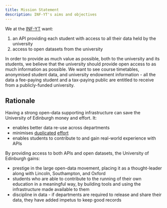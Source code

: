 ```yaml
---
title: Mission Statement
description: INF-YT's aims and objectives
---
```


We at the [INF-YT](http://inf-yt.org.uk) want:

1. an API providing each student with access to all their data held
    by the university
2. access to open datasets from the university


In order to provide as much value as possible, both to the university
and its students, we believe that the university should provide open
access to as much information as possible.
We want to see course timetables, anonymised student data, and university
endowment information - all the data a fee-paying student and a
tax-paying public are entitled to receive from a publicly-funded
university.


Rationale
---------

Having a strong open-data supporting infrastructure can save the
University of Edinburgh money and effort. It:

* enables better data re-use across departments
* minimises [duplicated][ted] [effort][timetab]
* enables students to contribute to and gain real-world experience with
    APIs

By providing access to both APIs and open datasets, the University of
Edinburgh gains:

* prestige in the large open-data movement, placing it as a thought-leader
    along with Lincoln, Southampton, and Oxford
* students who are able to contribute to the running of their own education
    in a meaningful way, by building tools and using the infrastructure
    made available to them
* discipline in data - if departments are required to release and share
    their data, they have added impetus to keep good records


<!-- references -->
[ted]: https://www.ted.is.ed.ac.uk/UOE1213_SWS/default.aspx
[timetab]: http://www.timetab.ed.ac.uk/

